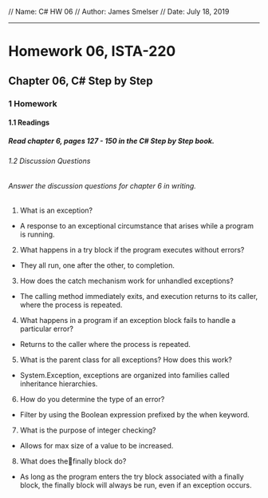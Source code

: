 // Name: C# HW 06
// Author: James Smelser
// Date: July 18, 2019

----------------------------------------
# Homework 06, ISTA-220
## Chapter 06, C# Step by Step
### 1 Homework
#### 1.1 Readings
##### Read chapter 6, pages 127 - 150 in the C# Step by Step book.
###### 1.2 Discussion Questions
###### Answer the discussion questions for chapter 6 in writing.
1. What is an exception?
- A response to an exceptional circumstance that arises while a program is running.
2. What happens in a try block if the program executes without errors?
- They all run, one after the other, to completion.
3. How does the catch mechanism work for unhandled exceptions?
- The calling method immediately exits, and execution returns to its caller, where the process is repeated.
4. What happens in a program if an exception block fails to handle a particular error?
- Returns to the caller where the process is repeated.
5. What is the parent class for all exceptions? How does this work?
- System.Exception, exceptions are organized into families called inheritance hierarchies.
6. How do you determine the type of an error?
- Filter by using the Boolean expression prefixed by the when keyword.
7. What is the purpose of integer checking?
- Allows for max size of a value to be increased.
8. What does thefinally block do?
- As long as the program enters the try block associated with a finally block, the finally block will always be run, even if an exception occurs.
